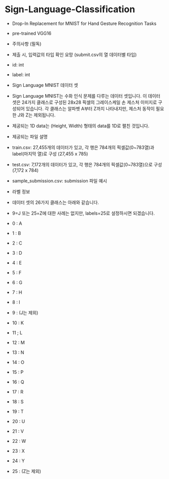 # Sign-Language-Classification
- Drop-In Replacement for MNIST for Hand Gesture Recognition Tasks
- pre-trained VGG16

- 주의사항 (필독)
- 제출 시, 입력값의 타입 확인 요망 (submit.csv의 열 데이터별 타입)

- id: int
- label: int
- Sign Language MNIST 데이터 셋
- Sign Language MNIST는 수화 인식 문제를 다루는 데이터 셋입니다. 이 데이터 셋은 24가지 클래스로 구성된 28x28 픽셀의 그레이스케일 손 제스처 이미지로 구성되어 있습니다. 각 클래스는 알파벳 A부터 Z까지 나타내지만, 제스처 동작이 필요한 J와 Z는 제외됩니다.

- 제공되는 1D data는 (Height, Width) 형태의 data를 1D로 펼친 것입니다.

- 제공되는 파일 설명
- train.csv: 27,455개의 데이터가 있고, 각 행은 784개의 픽셀값(0~783열)과 label(마지막 열)로 구성 (27,455 x 785)
- test.csv: 7,172개의 데이터가 있고, 각 행은 784개의 픽셀값(0~783열)으로 구성 (7,172 x 784)
- sample_submission.csv: submission 파일 예시
- 라벨 정보
- 데이터 셋의 26가지 클래스는 아래와 같습니다.
- 9=J 또는 25=Z에 대한 사례는 없지만, labels=25로 설정하시면 되겠습니다.

- 0 : A
- 1 : B
- 2 : C
- 3 : D
- 4 : E
- 5 : F
- 6 : G
- 7 : H
- 8 : I
- 9 : (J는 제외)
- 10 : K
- 11 ; L
- 12 : M
- 13 : N
- 14 : O
- 15 : P
- 16 : Q
- 17 : R
- 18 : S
- 19 : T
- 20 : U
- 21 : V
- 22 : W
- 23 : X
- 24 : Y
- 25 : (Z는 제외)
